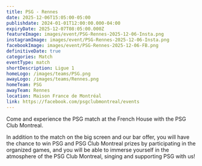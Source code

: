 ```yaml
---
title: PSG - Rennes
date: 2025-12-06T15:05:00-05:00
publishdate: 2024-01-01T12:00:00.000-04:00
expiryDate: 2025-12-07T08:05:00.000Z
featureImage: images/event/PSG-Rennes-2025-12-06-Insta.png
instagramImage: images/event/PSG-Rennes-2025-12-06-Insta.png
facebookImage: images/event/PSG-Rennes-2025-12-06-FB.png
definitiveDate: true
categories: Match
eventType: match
shortDescription: Ligue 1
homeLogo: /images/teams/PSG.png
awayLogo: /images/teams/Rennes.png
homeTeam: PSG
awayTeam: Rennes
location: Maison France de Montréal
link: https://facebook.com/psgclubmontreal/events
---
```


Come and experience the PSG match at the French House with the PSG Club Montreal.

In addition to the match on the big screen and our bar offer, you will have the chance to win PSG and PSG Club Montreal prizes by participating in the organized games, and you will be able to immerse yourself in the atmosphere of the PSG Club Montreal, singing and supporting PSG with us!
